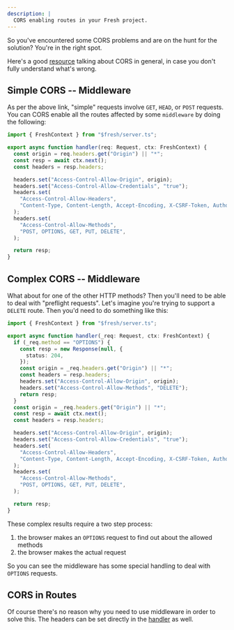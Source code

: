 ```yaml
---
description: |
  CORS enabling routes in your Fresh project.
---
```


So you've encountered some CORS problems and are on the hunt for the solution?
You're in the right spot.

Here's a good [resource](https://developer.mozilla.org/en-US/docs/Web/HTTP/CORS)
talking about CORS in general, in case you don't fully understand what's wrong.

## Simple CORS -- Middleware

As per the above link, "simple" requests involve `GET`, `HEAD`, or `POST`
requests. You can CORS enable all the routes affected by some `middleware` by
doing the following:

```ts routes/_middleware.ts
import { FreshContext } from "$fresh/server.ts";

export async function handler(req: Request, ctx: FreshContext) {
  const origin = req.headers.get("Origin") || "*";
  const resp = await ctx.next();
  const headers = resp.headers;

  headers.set("Access-Control-Allow-Origin", origin);
  headers.set("Access-Control-Allow-Credentials", "true");
  headers.set(
    "Access-Control-Allow-Headers",
    "Content-Type, Content-Length, Accept-Encoding, X-CSRF-Token, Authorization, accept, origin, Cache-Control, X-Requested-With",
  );
  headers.set(
    "Access-Control-Allow-Methods",
    "POST, OPTIONS, GET, PUT, DELETE",
  );

  return resp;
}
```

## Complex CORS -- Middleware

What about for one of the other HTTP methods? Then you'll need to be able to
deal with "preflight requests". Let's imagine you're trying to support a
`DELETE` route. Then you'd need to do something like this:

```ts routes/_middleware.ts
import { FreshContext } from "$fresh/server.ts";

export async function handler(_req: Request, ctx: FreshContext) {
  if (_req.method == "OPTIONS") {
    const resp = new Response(null, {
      status: 204,
    });
    const origin = _req.headers.get("Origin") || "*";
    const headers = resp.headers;
    headers.set("Access-Control-Allow-Origin", origin);
    headers.set("Access-Control-Allow-Methods", "DELETE");
    return resp;
  }
  const origin = _req.headers.get("Origin") || "*";
  const resp = await ctx.next();
  const headers = resp.headers;

  headers.set("Access-Control-Allow-Origin", origin);
  headers.set("Access-Control-Allow-Credentials", "true");
  headers.set(
    "Access-Control-Allow-Headers",
    "Content-Type, Content-Length, Accept-Encoding, X-CSRF-Token, Authorization, accept, origin, Cache-Control, X-Requested-With",
  );
  headers.set(
    "Access-Control-Allow-Methods",
    "POST, OPTIONS, GET, PUT, DELETE",
  );

  return resp;
}
```

These complex results require a two step process:

1. the browser makes an `OPTIONS` request to find out about the allowed methods
2. the browser makes the actual request

So you can see the middleware has some special handling to deal with `OPTIONS`
requests.

## CORS in Routes

Of course there's no reason why you need to use middleware in order to solve
this. The headers can be set directly in the
[handler](/docs/getting-started/custom-handlers) as well.
